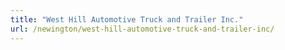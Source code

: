 ```yaml
---
title: "West Hill Automotive Truck and Trailer Inc."
url: /newington/west-hill-automotive-truck-and-trailer-inc/
---
```

